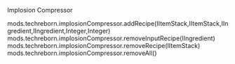 Implosion Compressor

mods.techreborn.implosionCompressor.addRecipe(IItemStack,IItemStack,IIngredient,IIngredient,Integer,Integer)
mods.techreborn.implosionCompressor.removeInputRecipe(IIngredient)
mods.techreborn.implosionCompressor.removeRecipe(IItemStack)
mods.techreborn.implosionCompressor.removeAll()
